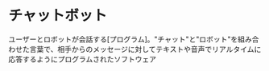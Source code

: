 # チャットボット
 ユーザーとロボットが会話する[プログラム]。"チャット"と"ロボット"を組み合わせた言葉で、相手からのメッセージに対してテキストや音声でリアルタイムに応答するようにプログラムされたソフトウェア
